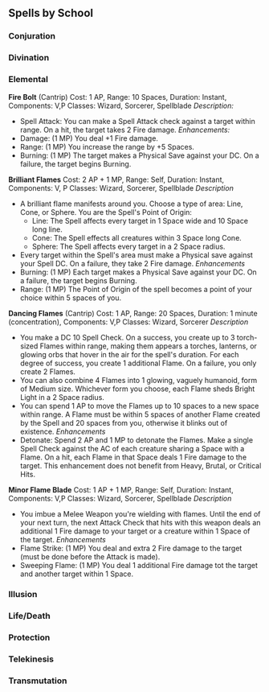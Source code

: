 ## Spells by School

### Conjuration

### Divination

### Elemental

**Fire Bolt**
(Cantrip)
Cost: 1 AP, Range: 10 Spaces, Duration: Instant, Components: V,P
Classes: Wizard, Sorcerer, Spellblade
*Description:* 
- Spell Attack: You can make a Spell Attack check against a target within range. On a hit, the target takes 2 Fire damage.
*Enhancements:*
- Damage: (1 MP) You deal +1 Fire damage.
- Range: (1 MP) You increase the range by +5 Spaces.
- Burning: (1 MP) The target makes a Physical Save against your DC. On a failure, the target begins Burning. 

**Brilliant Flames**
Cost: 2 AP + 1 MP, Range: Self, Duration: Instant, Components: V, P
Classes: Wizard, Sorcerer, Spellblade
*Description*
- A brilliant flame manifests around you. Choose a type of area: Line, Cone, or Sphere. You are the Spell's Point of Origin:
	- Line: The Spell affects every target in 1 Space wide and 10 Space long line.
	- Cone: The Spell effects all creatures within 3 Space long Cone. 
	- Sphere: The Spell affects every target in a 2 Space radius.
- Every target within the Spell's area must make a Physical save against your Spell DC. On a failure, they take 2 Fire damage. 
*Enhancements*
 - Burning: (1 MP) Each target makes a Physical Save against your DC. On a failure, the target begins Burning. 
 - Range: (1 MP) The Point of Origin of the spell becomes a point of your choice within 5 spaces of you. 

**Dancing Flames**
(Cantrip)
Cost: 1 AP, Range: 20 Spaces, Duration: 1 minute (concentration), Components: V,P
Classes: Wizard, Sorcerer
*Description*
- You make a DC 10 Spell Check. On a success, you create up to 3 torch-sized Flames within range, making them appears a torches, lanterns, or glowing orbs that hover in the air for the spell's duration. For each degree of success, you create 1 additional Flame. On a failure, you only create 2 Flames.
- You can also combine 4 Flames into 1 glowing, vaguely humanoid, form of Medium size. Whichever form you choose, each Flame sheds Bright Light in a 2 Space radius.
- You can spend 1 AP to move the Flames up to 10 spaces to a new space within range. A Flame must be within 5 spaces of another Flame created by the Spell and 20 spaces from you, otherwise it blinks out of existence.
*Enhancements*
- Detonate: Spend 2 AP and 1 MP to detonate the Flames. Make a single Spell Check against the AC of each creature sharing a Space with a Flame. On a hit, each Flame in that Space deals 1 Fire damage to the target. This enhancement does not benefit from Heavy, Brutal, or Critical Hits.

**Minor Flame Blade**
Cost: 1 AP + 1 MP, Range: Self, Duration: Instant, Components: V,P
Classes: Wizard, Sorcerer, Spellblade
*Description*
- You imbue a Melee Weapon you're wielding with flames. Until the end of your next turn, the next Attack Check that hits with this weapon deals an additional 1 Fire damage to your target or a creature within 1 Space of the target. 
*Enhancements*
- Flame Strike: (1 MP) You deal and extra 2 Fire damage to the target (must be done before the Attack is made).
- Sweeping Flame: (1 MP) You deal 1 additional Fire damage tot the target and another target within 1 Space. 




### Illusion

### Life/Death

### Protection

### Telekinesis

### Transmutation
